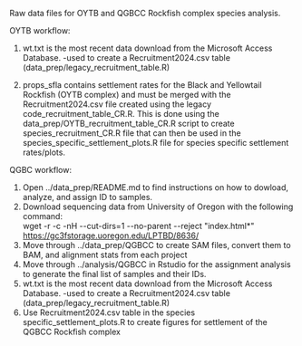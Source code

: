 Raw data files for OYTB and QGBCC Rockfish complex species analysis.

OYTB workflow:

1) wt.txt is the most recent data download from the Microsoft Access Database.
  -used to create a Recruitment2024.csv table (data_prep/legacy_recruitment_table.R)

2) props_sfla contains settlement rates for the Black and Yellowtail Rockfish (OYTB complex) and must be merged with the Recruitment2024.csv file created using the legacy code_recruitment_table_CR.R. 
This is done using the data_prep/OYTB_recruitment_table_CR.R script to create species_recruitment_CR.R file that can then be used in the species_specific_settlement_plots.R file for species specific settlement rates/plots.

QGBC workflow:

1) Open ../data_prep/README.md to find instructions on how to dowload, analyze, and assign ID to samples.
2) Download sequencing data from University of Oregon with the following command:  
    wget -r -c -nH --cut-dirs=1 --no-parent --reject "index.html*" https://gc3fstorage.uoregon.edu/LPTBD/8636/
3) Move through ../data_prep/QGBCC to create SAM files, convert them to BAM, and alignment stats from each project
4) Move through ../analysis/QGBCC in Rstudio for the assignment analysis to generate the final list of samples and their IDs.
5) wt.txt is the most recent data download from the Microsoft Access Database.
  -used to create a Recruitment2024.csv table (data_prep/legacy_recruitment_table.R)
6) Use Recruitment2024.csv table in the species specific_settlement_plots.R to create figures for settlement of the QGBCC Rockfish complex
